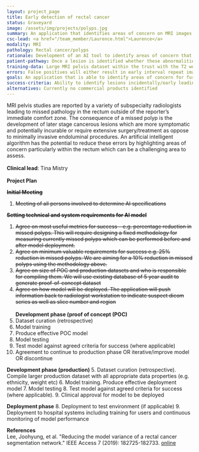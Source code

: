 ```yaml
---
layout: project_page
title: Early detection of rectal cancer
status: Graveyard
image: /assets/img/projects/polyps.jpg
summary: An application that identifies areas of concern on MRI images for the detection of rectal cancers/polyps
csc-lead: <a href="/team_member/Laurence.html">Laurence</a>
modality: MRI
pathology: Rectal cancer/polyps
rationale: Development of an AI tool to identify areas of concern that may indicate early development of cancer and polyps in rectal MRI images
patient-pathway: Once a lesion is identified whether these abnormalities are cancerous or polyps the ultimate treatment for this is removal which is curable if performed early.
training-data: Large MRI pelvis dataset within the trust with the T2 weighted axial and diffusion performed in most cases. This will give a high yield of normal. Rectal cancer datasets also collected via a recent audit.
errors: False positives will either result in early interval repeat imaging or proctoscopy performed by surgeons in clinic/endoscopy. False negative may result in cancers being detected at a later stage.
goals: An application that is able to identify areas of concern for further analysis by radiologists
success-criteria: Ability to identify lesions incidentally/early leading to improved outcomes for patients, early detection leads to stopping/reducing the development of malignancy which can be fatal when diagnosed at a late stage. 
alternatives: Currently no commercial products identified
---
```

MRI pelvis studies are reported by a variety of subspecialty radiologists leading to missed pathology in the rectum outside of the reporter’s immediate comfort zone. The consequence of a missed polyp is the development of later stage cancerous lesions which are more symptomatic and potentially incurable or require extensive surgery/treatment as oppose to minimally invasive endoluminal procedures. An artificial intelligent algorithm has the potential to reduce these errors by highlighting areas of concern particularly within the rectum which can be a challenging area to assess.
<br>
<br>
<b>Clinical lead</b>: Tina Mistry <br>
<br>
**Project Plan**


<strike><b>Initial Meeting<br></b>
   1. Meeting of all persons involved to determine AI specifications <br>

**Setting technical and system requirements for AI model**<br>
   1. Agree on most useful metrics for success – e.g. percentage reduction in missed polyps. This will require designing a fixed methodology for measuring currently missed polyps which can be performed before and after model deployment.<br>
   2. Agree on minimum valuable requirements for success e.g. 25% reduction in missed polyps. We are aiming for a 10% reduction in missed polyps using the methodology above.<br>
   3. Agree on size of POC and production datasets and who is responsible for compiling them. We will use existing database of 5 year audit to generate proof-of-concept dataset <br>
   4. Agree on how model will be deployed. The application will push information back to radiologist workstation to indicate suspect dicom series as well as slice number and region <br>
</strike> <br>
**Development phase (proof of concept (POC)**
   1. Dataset curation (retrospective)
   2. Model training 
   3. Produce effective POC model
   4. Model testing
   5. Test model against agreed criteria for success (where applicable)
   6. Agreement to continue to production phase OR iterative/improve model OR discontinue

**Development phase (production)**
5. Dataset curation (retrospective). Compile larger production dataset with all appropriate data properties (e.g. ethnicity, weight etc)
6. Model training. Produce effective deployment model
7. Model testing 
8. Test model against agreed criteria for success (where applicable). 
9. Clinical approval for model to be deployed

**Deployment phase**
8. Deployment to test environment (if applicable)
9. Deployment to hospital systems including training for users and continuous monitoring of model performance

<b>References</b><br>
   Lee, Joohyung, et al. "Reducing the model variance of a rectal cancer segmentation network." IEEE Access 7 (2019): 182725-182733. [online](https://arxiv.org/pdf/1901.07213.pdf)
